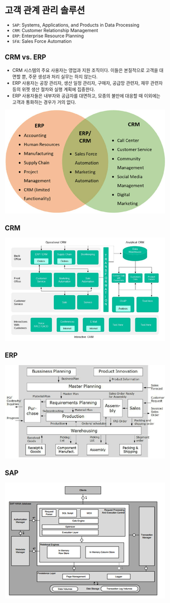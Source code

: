 고객 관계 관리 솔루션
=====

 - `SAP`: Systems, Applications, and Products in Data Processing
 - `CRM`: Customer Relationship Management
 - `ERP`: Enterprise Resource Planning
 - `SFA`: Sales Force Automation
 
## CRM vs. ERP

- CRM 시스템의 주요 사용자는 영업과 지원 조직이다. 이들은 본질적으로 고객을 대면할 뿐, 주문 생성과 처리 실무는 하지 않는다.
- ERP 사용자는 공장 관리자, 생산 일정 관리자, 구매자, 공급망 관련자, 재무 관련자 등의 위젯 생산 절차와 실행 계획에 집중한다.
- ERP 사용자들은 내부자와 공급자를 대면하고, 모종의 불만에 대응할 때 이외에는 고객과 통화하는 경우가 거의 없다.

<img title="SAP" src="./images/sap/Features-of-ERP-and-CRM-systems.png" alt="SAP" width="600px">

## CRM

<img title="SAP" src="./images/sap/Functional-Architecture-CRM.png" alt="CRM" width="800px">

## ERP

<img title="SAP" src="./images/sap/Functional-Architecture-ERP.png" alt="ERP" width="800px">

## SAP

<img title="SAP" src="./images/sap/Data-Architecture-SAP.png" alt="SAP" width="800px">
